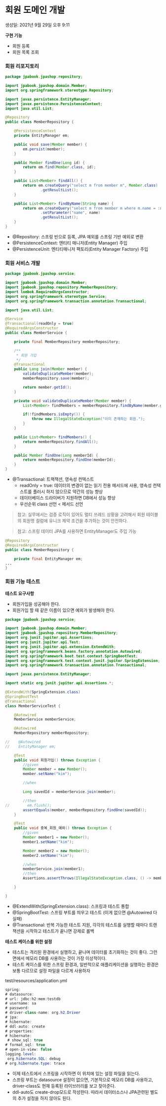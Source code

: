 # 회원 도메인 개발

생성일: 2021년 9월 29일 오후 9:11

**구현 기능**

- 회원 등록
- 회원 목록 조회

### 회원 리포지토리

```java
package jpabook.jpashop.repository;

import jpabook.jpashop.domain.Member;
import org.springframework.stereotype.Repository;

import javax.persistence.EntityManager;
import javax.persistence.PersistenceContext;
import java.util.List;

@Repository
public class MemberRepository {

    @PersistenceContext
    private EntityManager em;

    public void save(Member member) {
        em.persist(member);
    }

    public Member findOne(Long id) {
        return em.find(Member.class, id);
    }

    public List<Member> findAll() {
        return em.createQuery("select m from member m", Member.class)
                .getResultList();
    }

    public List<Member> findByName(String name) {
        return em.createQuery("select m from member m where m.name = :name", Member.class)
                .setParameter("name", name)
                .getResultList();
    }
}
```

- @Repository: 스프링 빈으로 등록, JPA 예외를 스프링 기반 예외로 변환
- @PersistenceContext: 엔티티 매니저(Entity Manager) 주입
- @PersistenceUnit: 엔티티매니저 팩토리(Entity Manager Factory) 주입

### 회원 서비스 개발

```java
package jpabook.jpashop.service;

import jpabook.jpashop.domain.Member;
import jpabook.jpashop.repository.MemberRepository;
import lombok.RequiredArgsConstructor;
import org.springframework.stereotype.Service;
import org.springframework.transaction.annotation.Transactional;

import java.util.List;

@Service
@Transactional(readOnly = true)
@RequiredArgsConstructor
public class MemberService {

    private final MemberRepository memberRepository;

    /**
     * 회원 가입
     */
    @Transactional
    public Long join(Member member) {
        validateDuplicateMember(member);
        memberRepository.save(member);

        return member.getId();
    }

    private void validateDuplicateMember(Member member) {
        List<Member> findMembers = memberRepository.findByName(member.getName());

        if(!findMembers.isEmpty()) {
            throw new IllegalStateException("이미 존재하는 회원.");
        }
    }

    public List<Member> findMembers() {
        return memberRepository.findAll();
    }

    public Member findOne(Long memberId) {
        return memberRepository.findOne(memberId);
    }
}
```

- @Transactional: 트랙잭션, 영속성 컨텍스트
    - readOnly = true: 데이터의 변경이 없는 읽기 전용 메서드에 사용, 영속성 컨텍스트를 플러시 하지 않으므로 약간의 성능 향상
    - 데이터베이스 드라이버가 지원하면 DB에서 성능 향상
    - 우선순위 class 선언 < 메서드 선언

> 참고: 실무에서는 검증 로직이 있어도 멀티 쓰레드 상황을 고려해서 회원 테이블의 회원명 컬럼에 유니크 제약 조건을 추가하는 것이 안전하다.
> 

> 참고: 스프링 데이터 JPA를 사용하면 EntityManager도 주입 가능
> 

```java
@Repository
@RequiredArgsConstructor
public class MemberRepository {

    private final EntityManager em;
...
}
```

### 회원 기능 테스트

**테스트 요구사항**

- 회원가입을 성공해야 한다.
- 회원가입 할 때 같은 이름이 있으면 예외가 발생해야 한다.

```java
package jpabook.jpashop.service;

import jpabook.jpashop.domain.Member;
import jpabook.jpashop.repository.MemberRepository;
import org.junit.jupiter.api.Assertions;
import org.junit.jupiter.api.Test;
import org.junit.jupiter.api.extension.ExtendWith;
import org.springframework.beans.factory.annotation.Autowired;
import org.springframework.boot.test.context.SpringBootTest;
import org.springframework.test.context.junit.jupiter.SpringExtension;
import org.springframework.transaction.annotation.Transactional;

import javax.persistence.EntityManager;

import static org.junit.jupiter.api.Assertions.*;

@ExtendWith(SpringExtension.class)
@SpringBootTest
@Transactional
class MemberServiceTest {

    @Autowired
    MemberService memberService;

    @Autowired
    MemberRepository memberRepository;

//    @Autowired
//    EntityManager em;

    @Test
    public void 회원가입() throws Exception {
        //given
        Member member = new Member();
        member.setName("kim");

        //when

        Long savedId = memberService.join(member);

        //then
//        em.flush();
        assertEquals(member, memberRepository.findOne(savedId));
    }

    @Test
    public void 중복_회원_예외() throws Exception {
        //given
        Member member1 = new Member();
        member1.setName("kim");

        Member member2 = new Member();
        member2.setName("kim");

        //when
        memberService.join(member1);
        //then
        Assertions.assertThrows(IllegalStateException.class, () -> memberService.join(member2));

    }

}
```

- @ExtendWith(SpringExtension.class): 스프링과 테스트 통합
- @SpringBootTest: 스프링 부트를 띄우고 테스트 (이게 없으면 @Autowired 다 실패)
- @Transactional: 반복 가능한 테스트 지원, 각각의 테스트를 실행할 때마다 트랜잭션을 시작하고 테스트가 끝나면 강제로 롤백

**테스트 케이스를 위한 설정**

- 테스트는 격리된 환경에서 실행하고, 끝나며 데이터를 초기화하는 것이 좋다. 그런 면에서 메모리 DB를 사용하는 것이 가장 이상적이다.
- 테스트 케이스를 위한 스프링 환경과, 일반적으로 애플리케이션을 실행하는 환경은 보통 다르므로 설정 파일을 다르게 사용하자

test/resources/application.yml

```java
spring:
# datasource:
# url: jdbc:h2:mem:testdb
# username: sa
# password:
# driver-class-name: org.h2.Driver
# jpa:
# hibernate:
# ddl-auto: create
# properties:
# hibernate:
 # show_sql: true
# format_sql: true
# open-in-view: false
logging.level:
 org.hibernate.SQL: debug
# org.hibernate.type: trace
```

- 이제 테스트에서 스프링을 시작하면 이 위치에 있는 설정 파일을 읽는다.
- 스프링 부트는 datasource 설정이 없으면, 기본적으로 메모리 DB를 사용하고, driver-class도 현재 등록된 라이브러리를 보고 찾아준다.
- ddl-auto도 create-drop모드로 작성한다. 따라서 데이터소스나 JPA관련된 별도의 추가 설정을 하지 않아도 된다.